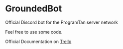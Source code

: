 # GroundedBot
Official Discord bot for the ProgramTan server network

Feel free to use some code.

Official Documentation on [Trello](https://trello.com/b/Ns1WcpEB/groundedbot)
